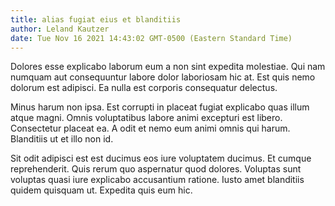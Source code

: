 ```yaml
---
title: alias fugiat eius et blanditiis
author: Leland Kautzer
date: Tue Nov 16 2021 14:43:02 GMT-0500 (Eastern Standard Time)
---
```

Dolores esse explicabo laborum eum a non sint expedita molestiae. Qui nam numquam aut consequuntur labore dolor laboriosam hic at. Est quis nemo dolorum est adipisci. Ea nulla est corporis consequatur delectus.

 Minus harum non ipsa. Est corrupti in placeat fugiat explicabo quas illum atque magni. Omnis voluptatibus labore animi excepturi est libero. Consectetur placeat ea. A odit et nemo eum animi omnis qui harum. Blanditiis ut et illo non id.

 Sit odit adipisci est est ducimus eos iure voluptatem ducimus. Et cumque reprehenderit. Quis rerum quo aspernatur quod dolores. Voluptas sunt voluptas quasi iure explicabo accusantium ratione. Iusto amet blanditiis quidem quisquam ut. Expedita quis eum hic.
